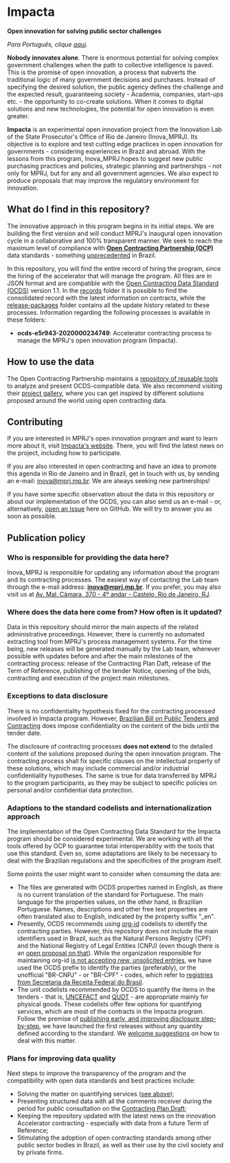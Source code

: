 # Impacta
**Open innovation for solving public sector challenges**

*Para Português, clique [aqui](https://github.com/mp-rj/Impacta/blob/master/LEIAME.md).*

**Nobody innovates alone**. There is enormous potential for solving complex government challenges when the path to collective intelligence is paved. This is the promise of open innovation, a process that subverts the traditional logic of many government decisions and purchases. Instead of specifying the desired solution, the public agency defines the challenge and the expected result, guaranteeing society - Academia, companies, start-ups etc. - the opportunity to co-create solutions. When it comes to digital solutions and new technologies, the potential for open innovation is even greater.

**Impacta** is an experimental open innovation project from the Innovation Lab of the State Prosecutor's Office of Rio de Janeiro (Inova_MPRJ). Its objective is to explore and test cutting edge practices in open innovation for governments - considering experiences in Brazil and abroad. With the lessons from this program, Inova_MPRJ hopes to suggest new public purchasing practices and policies, strategic planning and partnerships - not only for MPRJ, but for any and all government agencies. We also expect to produce proposals that may improve the regulatory environment for innovation.

## What do I find in this repository?
The innovative approach in this program begins in its initial steps. We are building the first version and will conduct MPRJ's inaugural open innovation cycle in a collaborative and 100% transparent manner. We seek to reach the maximum level of compliance with **[Open Contracting Partnership (OCP)](https://www.open-contracting.org/)** data standards  - something [unprecedented](https://web.archive.org/web/20200404154540/https://www.open-contracting.org/worldwide/) in Brazil.

In this repository, you will find the entire record of hiring the program, since the hiring of the accelerator that will manage the program. All files are in JSON format and are compatible with the [Open Contracting Data Standard (OCDS)](https://standard.open-contracting.org/latest/en/) version 1.1. In the [records](https://github.com/mp-rj/Impacta/blob/master/records) folder it is possible to find the consolidated record with the latest information on contracts, while the [release-packages](https://github.com/mp-rj/Impacta/blob/master/release-packages) folder contains all the update history related to these processes. Information regarding the following processes is available in these folders:
- **ocds-e5r943-2020000234749**: Accelerator contracting process to manage the MPRJ's open innovation program (Impacta).


## How to use the data
The Open Contracting Partnership maintains a [repository of reusable tools](https://airtable.com/shrzycSNYRcmV0WSZ/tblhHNGcDXuievZ74?blocks=hide) to analyze and present OCDS-compatible data. We also recommend visiting their [project gallery](https://airtable.com/shrsJ2QRVrpUaUWLf/tblhHNGcDXuievZ74?blocks=hide), where you can get inspired by different solutions proposed around the world using open contracting data.


## Contributing
If you are interested in MPRJ's open innovation program and want to learn more about it, visit [Impacta's website](https://www.mprj.mp.br/inova/impacta). There, you will find the latest news on the project, including how to participate.

If you are also interested in open contracting and have an idea to promote this agenda in Rio de Janeiro and in Brazil, get in touch with us, by sending an e-mail: [inova@mprj.mp.br](inova@mprj.mp.br). We are always seeking new partnerships!

If you have some specific observation about the data in this repository or about our implementation of the OCDS, you can also send us an e-mail - or, alternatively, [open an Issue](https://github.com/mp-rj/Impacta/issues) here on GitHub. We will try to answer you as soon as possible.


## Publication policy

### Who is responsible for providing the data here?
Inova_MPRJ is responsible for updating any information about the program and its contracting processes. The easiest way of contacting the Lab team through the e-mail address: **[inova@mprj.mp.br](mailto:inova@mprj.mp.br)**. If you prefer, you may also visit us at [Av. Mal. Câmara, 370 - 4º andar - Castelo, Rio de Janeiro, RJ](https://www.openstreetmap.org/node/7184338297).

### Where does the data here come from? How often is it updated?
Data in this repository should mirror the main aspects of the related administrative proceedings. However, there is currently no automated extracting tool from MPRJ's process management systems. For the time being, new releases will be generated manually by the Lab team, whenever possible with updates before and after the main milestones of the contracting process: release of the Contracting Plan Daft, release of the Term of Reference, publishing of the tender Notice, opening of the bids, contracting and execution of the project main milestones.

### Exceptions to data disclosure
There is no confidentiality hypothesis fixed for the contracting processed involved in Impacta program. However, [Brazilian Bill on Public Tenders and Contracting](https://www.lexml.gov.br/urn/urn:lex:br:federal:lei:1993-06-21;8666) does impose confidentiality on the content of the bids until the tender date. 

The disclosure of contracting processes **does not extend** to the detailed content of the solutions proposed during the open innovation program. The contracting process shall fix specific clauses on the intellectual property of these solutions, which may include commercial and/or industrial confidentiality hypotheses. The same is true for data transferred by MPRJ to the program participants, as they may be subject to specific policies on personal and/or confidential data protection.

### Adaptions to the standard codelists and internationalization approach
The implementation of the Open Contracting Data Standard for the Impacta program should be considered experimental. We are working with all the tools offered by OCP to guarantee total interoperability with the tools that use this standard. Even so, some adaptations are likely to be necessary to deal with the Brazilian regulations and the specificities of the program itself.

Some points the user might want to consider when consuming the data are:
- The files are generated with OCDS properties named in English, as there is no current translation of the standard for Portuguese. The main language for the properties values, on the other hand, is Brazilian Portuguese. Names, descriptions and other free text properties are often translated also to English, indicated by the property suffix "_en".
- Presently, OCDS recommends using [org-id](http://org-id.guide/) codelists to identify the contracting parties. However, this repository does not include the main identifiers used in Brazil, such as the Natural Persons Registry (CPF) and the National Registry of Legal Entities (CNPJ) (even though there is an [open proposal on that](https://github.com/org-id/register/issues/365)). While the organization responsible for maintaining org-id [is not accepting new, unsolicited entries](https://github.com/org-id/register/tree/ee6179b02071c60e516202635a94e0b6782cf6e9#current-status-as-of-18th-december-2019), we have used the OCDS prefix to identify the parties (preferably), or the unofficial "BR-CNPJ" - or "BR-CPF" - codes, which refer to [registries from Secretaria da Receita Federal do Brasil](http://receita.economia.gov.br/orientacao/tributaria/cadastros). 
- The unit codelists recommended by OCDS to quantify the items in the tenders - that is, [UNCEFACT](http://www.unece.org/fileadmin/DAM/cefact/recommendations/rec20/Rec20rev14e-Annex_II-III_2020.xls) and [QUDT](http://www.qudt.org/qudt/owl/1.0.0/unit/Instances.html) - are appropriate mainly for physical goods. These codelists offer few options for quantifying services, which are most of the contracts in the Impacta program. Follow the premise of [publishing early, and improving disclosure step-by-step](https://standard.open-contracting.org/latest/en/#open-contracting-data-standard-documentation), we have launched the first releases without any quantity defined according to the standard. We [welcome suggestions](#contributing) on how to deal with this matter.

### Plans for improving data quality
Next steps to improve the transparency of the program and the compatibility with open data standards and best practices include:
- Solving the matter on quantifying services ([see above](#adaptions-to-the-standard-codelists-and-internationalization-approach));
- Presenting structured data with all the comments receiver during the period for public consultation on the [Contracting Plan Draft](https://drive.google.com/file/d/1qQPijADRnhI37EY16_HM0QksOasKaMI2);
- Keeping the repository updated with the latest news on the innovation Accelerator contracting - especially with data from a future Term of Reference;
- Stimulating the adoption of open contracting standards among other public sector bodies in Brazil, as well as their use by the civil society and by private firms. 
